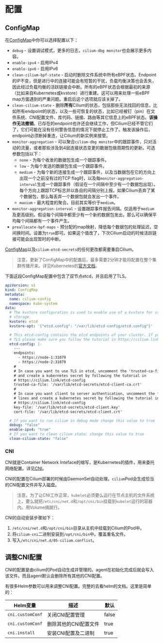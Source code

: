 # 配置

## ConfigMap

在[ConfigMap](https://kubernetes.io/docs/tasks/configure-pod-container/configure-pod-configmap/)中你可以选择配置以下：

- `debug` - 设置调试模式，更多的日志，`cilium-dbg monitor`也会展示更多内容。
- `enable-ipv4` - 启用IPv4
- `enable-ipv6` - 启用IPv6
- `clean-cilium-bpf-state` - 启动时删除文件系统中所有eBPF状态。Endpoint的IP不变，但是进行中的连接可能会有短暂的干扰，负载均衡决策也会丢失，因此经过负载均衡的活跃链接会中断。所有的eBPF状态会根据最初的来源（比如来自Kubernetes或kvstore）进行重建。这可以用来处理一些eBPF map方面遇到的严重问题。重启后这个选项就应该关掉了。
- `clean-cilium-state` - 删除**所有**Cilium的状态，包括那些无法找回的信息，比如所有endpoint的状态，以及一些可恢复的状态，比如已经被钉（pin）在文件系统、CNI配置文件、库代码、链接、路由等其它信息上的eBPF状态。**该操作无法撤销**。已存在的endpoint也许还会继续工作，但Cilium已经不管它们了，它们可能在没有任何警告信息的情况下就停止工作了。触发该操作后，endpoint必须断掉重连，让Cilium的新实例来接管。
- `monitor-aggregation` - 可以聚合`cilium-dbg monitor`中的跟踪事件，只对活动的流量，或者那些涉及到4层连接状态变更的数据包做周期性的更新。可选参数包括以下：
    - `none` - 为每个收发的数据包生成一个跟踪事件。
    - `low` - 为每个发送的数据包生成一个跟踪事件。
    - `medium` - 为每个新的连接生成一个跟踪事件，以及当数据包在它的方向上出现一个之前没有过的TCP flag时，以及每`monitor-aggregation-interval`生成一个跟踪事件（假设在一个间隔中至少有一个数据包出现）。每个方向上跟踪TCP标志并以各自的间隔分别上报。如果Cilium丢弃了某个数据包，那么每丢弃一个数据包就会发出一个事件。
    - `maxium` - 最大程度的聚合。目前其实等价于`medium`。
- `monitor-aggregation-interval` - 设置跟踪事件报告间隔。仅适用于`medium`及更高级别。假设每个间隔中都至少有一个新的数据包发出，那么可以确保平均每个间隔都有一个事件产生。
- `preallocate-bpf-maps` - 预分配的map映射，降低每个数据包的处理延迟，空间换时间。设置为`true`即可。如果这个值改了，下次Cilium启动的时候活跃链接可能会出现暂时的中断。

[ConfigMap](https://kubernetes.io/docs/tasks/configure-pod-container/configure-pod-configmap/)以及`cilium-etcd-secrets`的任何更改都需要重启Cilium。

> 注意，更新了ConfigMap中的配置后，最多需要2分钟才能将配置在整个集群传播开来。详见Kubernetes的[官方文档](https://kubernetes.io/docs/tasks/configure-pod-container/configure-pod-configmap/#mounted-configmaps-are-updated-automatically)。

下面这段ConfigMap配置中包含了双节点etcd，并且启用了TLS。

```yaml
apiVersion: v1
kind: ConfigMap
metadata:
  name: cilium-config
  namespace: kube-system
data:
  # The kvstore configuration is used to enable use of a kvstore for state
  # storage.
  kvstore: etcd
  kvstore-opt: '{"etcd.config": "/var/lib/etcd-config/etcd.config"}'

  # This etcd-config contains the etcd endpoints of your cluster. If you use
  # TLS please make sure you follow the tutorial in https://cilium.link/etcd-config
  etcd-config: |-
    ---
    endpoints:
      - https://node-1:31079
      - https://node-2:31079
    #
    # In case you want to use TLS in etcd, uncomment the 'trusted-ca-file' line
    # and create a kubernetes secret by following the tutorial in
    # https://cilium.link/etcd-config
    trusted-ca-file: '/var/lib/etcd-secrets/etcd-client-ca.crt'
    #
    # In case you want client to server authentication, uncomment the following
    # lines and create a kubernetes secret by following the tutorial in
    # https://cilium.link/etcd-config
    key-file: '/var/lib/etcd-secrets/etcd-client.key'
    cert-file: '/var/lib/etcd-secrets/etcd-client.crt'

  # If you want to run cilium in debug mode change this value to true
  debug: "false"
  enable-ipv4: "true"
  # If you want to clean cilium state; change this value to true
  clean-cilium-state: "false"
```

### CNI

CNI就是Container Network Inteface的缩写，是Kubernetes的插件，用来委托网络配置。详见[CNI](https://github.com/containernetworking/cni)。

CNI的配置在Cilium部署的时候由DaemonSet自动处理。`cilium`Pod会生成恰当的CNI配置文件并写入磁盘。

> 注意，为了让CNI工作正常，`kubelet`必须要么运行在节点主机的文件系统上，要么就把`/etc/cni/net.d`和`/opt/cni/bin`挂载到`kubelet`运行的容器内。用Volume搞就行。

CNI的自动安装步骤如下：

1. `/etc/cni/net.d`和`/opt/cni/bin`目录从主机中挂载到Cilium的Pod中。
2. 将`cilium-cni`二进制安装到`/opt/cni/bin`中。覆盖重名文件。
3. 写入`/etc/cni/net.d/05-cilium.conflist`。

## 调整CNI配置

CNI的配置是由cilium的Pod自动生成并管理的。agent在初始化完成后就会写入该文件。而且agent默认会删除所有其他的CNI配置。

有很多Helm参数可以用来调整CNI配置。完整的去看helm的文档。这里是简单的：

Helm变量|描述|默认
-|-|-
`cni.customConf`|关闭CNI配置管理|false
`cni.customConf`|删除其他的CNI配置文件|true
`cni.install`|安装CNI配置及二进制|true

